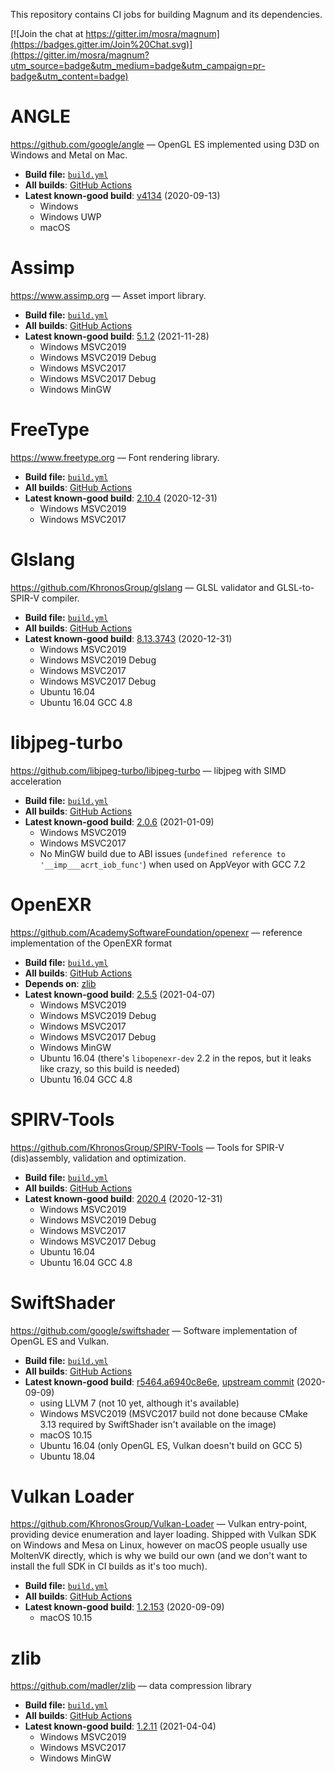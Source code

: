 This repository contains CI jobs for building Magnum and its dependencies.

[![Join the chat at https://gitter.im/mosra/magnum](https://badges.gitter.im/Join%20Chat.svg)](https://gitter.im/mosra/magnum?utm_source=badge&utm_medium=badge&utm_campaign=pr-badge&utm_content=badge)

ANGLE
=====

https://github.com/google/angle — OpenGL ES implemented using D3D on Windows
and Metal on Mac.

-   **Build file:** [`build.yml`](https://github.com/mosra/magnum-ci/blob/angle/.github/workflows/build.yml)
-   **All builds**: [GitHub Actions](https://github.com/mosra/magnum-ci/actions?query=workflow%3ASwiftShader)
-   **Latest known-good build**: [v4134](https://github.com/mosra/magnum-ci/actions/runs/252324081) (2020-09-13)
    -   Windows
    -   Windows UWP
    -   macOS

Assimp
======

https://www.assimp.org — Asset import library.

-   **Build file:** [`build.yml`](https://github.com/mosra/magnum-ci/blob/assimp/.github/workflows/build.yml)
-   **All builds**: [GitHub Actions](https://github.com/mosra/magnum-ci/actions?query=workflow%3AAssimp)
-   **Latest known-good build**: [5.1.2](https://github.com/mosra/magnum-ci/actions/runs/1513158340) (2021-11-28)
    -   Windows MSVC2019
    -   Windows MSVC2019 Debug
    -   Windows MSVC2017
    -   Windows MSVC2017 Debug
    -   Windows MinGW

FreeType
========

https://www.freetype.org — Font rendering library.

-   **Build file:** [`build.yml`](https://github.com/mosra/magnum-ci/blob/freetype/.github/workflows/build.yml)
-   **All builds**: [GitHub Actions](https://github.com/mosra/magnum-ci/actions?query=workflow%3AFreeType)
-   **Latest known-good build**: [2.10.4](https://github.com/mosra/magnum-ci/actions/runs/454639188) (2020-12-31)
    -   Windows MSVC2019
    -   Windows MSVC2017

Glslang
=======

https://github.com/KhronosGroup/glslang — GLSL validator and GLSL-to-SPIR-V
compiler.

-   **Build file:** [`build.yml`](https://github.com/mosra/magnum-ci/blob/glslang/.github/workflows/build.yml)
-   **All builds**: [GitHub Actions](https://github.com/mosra/magnum-ci/actions?query=workflow%3AGlslang)
-   **Latest known-good build**: [8.13.3743](https://github.com/mosra/magnum-ci/actions/runs/454616450) (2020-12-31)
    -   Windows MSVC2019
    -   Windows MSVC2019 Debug
    -   Windows MSVC2017
    -   Windows MSVC2017 Debug
    -   Ubuntu 16.04
    -   Ubuntu 16.04 GCC 4.8

libjpeg-turbo
=============

https://github.com/libjpeg-turbo/libjpeg-turbo — libjpeg with SIMD acceleration

-   **Build file:** [`build.yml`](https://github.com/mosra/magnum-ci/blob/libjpeg-turbo/.github/workflows/build.yml)
-   **All builds**: [GitHub Actions](https://github.com/mosra/magnum-ci/actions?query=workflow%3Alibjpeg-turbo)
-   **Latest known-good build**: [2.0.6](https://github.com/mosra/magnum-ci/actions/runs/473943089) (2021-01-09)
    -   Windows MSVC2019
    -   Windows MSVC2017
    -   No MinGW build due to ABI issues
        (`undefined reference to '__imp___acrt_iob_func'`) when used on
        AppVeyor with GCC 7.2

OpenEXR
=======

https://github.com/AcademySoftwareFoundation/openexr — reference implementation
of the OpenEXR format

-   **Build file:** [`build.yml`](https://github.com/mosra/magnum-ci/blob/openexr/.github/workflows/build.yml)
-   **All builds**: [GitHub Actions](https://github.com/mosra/magnum-ci/actions?query=workflow%3Aopenexr)
-   **Depends on**: [zlib](#zlib)
-   **Latest known-good build**: [2.5.5](https://github.com/mosra/magnum-ci/actions/runs/726022297) (2021-04-07)
    -   Windows MSVC2019
    -   Windows MSVC2019 Debug
    -   Windows MSVC2017
    -   Windows MSVC2017 Debug
    -   Windows MinGW
    -   Ubuntu 16.04 (there's `libopenexr-dev` 2.2 in the repos, but it leaks
        like crazy, so this build is needed)
    -   Ubuntu 16.04 GCC 4.8

SPIRV-Tools
===========

https://github.com/KhronosGroup/SPIRV-Tools — Tools for SPIR-V (dis)assembly,
validation and optimization.

-   **Build file:** [`build.yml`](https://github.com/mosra/magnum-ci/blob/spirv-tools/.github/workflows/build.yml)
-   **All builds**: [GitHub Actions](https://github.com/mosra/magnum-ci/actions?query=workflow%3ASPIRV-Tools)
-   **Latest known-good build**: [2020.4](https://github.com/mosra/magnum-ci/actions/runs/454588347) (2020-12-31)
    -   Windows MSVC2019
    -   Windows MSVC2019 Debug
    -   Windows MSVC2017
    -   Windows MSVC2017 Debug
    -   Ubuntu 16.04
    -   Ubuntu 16.04 GCC 4.8

SwiftShader
===========

https://github.com/google/swiftshader — Software implementation of OpenGL ES
and Vulkan.

-   **Build file:** [`build.yml`](https://github.com/mosra/magnum-ci/blob/swiftshader/.github/workflows/build.yml)
-   **All builds**: [GitHub Actions](https://github.com/mosra/magnum-ci/actions?query=workflow%3ASwiftShader)
-   **Latest known-good build**: [r5464.a6940c8e6e](https://github.com/mosra/magnum-ci/actions/runs/251407425), [upstream commit](https://github.com/google/swiftshader/commit/a6940c8e6e) (2020-09-09)
    -   using LLVM 7 (not 10 yet, although it's available)
    -   Windows MSVC2019 (MSVC2017 build not done because CMake 3.13
        required by SwiftShader isn't available on the image)
    -   macOS 10.15
    -   Ubuntu 16.04 (only OpenGL ES, Vulkan doesn't build on GCC 5)
    -   Ubuntu 18.04

Vulkan Loader
=============

https://github.com/KhronosGroup/Vulkan-Loader — Vulkan entry-point, providing
device enumeration and layer loading. Shipped with Vulkan SDK on Windows and
Mesa on Linux, however on macOS people usually use MoltenVK directly, which is
why we build our own (and we don't want to install the full SDK in CI builds as
it's too much).

-   **Build file:** [`build.yml`](https://github.com/mosra/magnum-ci/blob/vulkan-loader/.github/workflows/build.yml)
-   **All builds**: [GitHub Actions](https://github.com/mosra/magnum-ci/actions?query=workflow%3A"Vulkan+Loader")
-   **Latest known-good build**: [1.2.153](https://github.com/mosra/magnum-ci/actions/runs/246455131) (2020-09-09)
    -   macOS 10.15

zlib
====

https://github.com/madler/zlib — data compression library

-   **Build file:** [`build.yml`](https://github.com/mosra/magnum-ci/blob/openexr/.github/workflows/build.yml)
-   **All builds**: [GitHub Actions](https://github.com/mosra/magnum-ci/actions?query=workflow%3Aopenexr)
-   **Latest known-good build**: [1.2.11](https://github.com/mosra/magnum-ci/actions/runs/716471861) (2021-04-04)
    -   Windows MSVC2019
    -   Windows MSVC2017
    -   Windows MinGW

